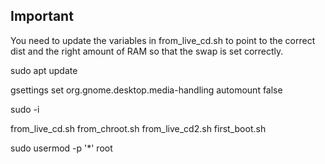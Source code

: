 ## Important
You need to update the variables in from_live_cd.sh to point to the correct
dist and the right amount of RAM so that the swap is set correctly.

sudo apt update

gsettings set org.gnome.desktop.media-handling automount false

sudo -i

from_live_cd.sh
from_chroot.sh
from_live_cd2.sh
first_boot.sh

sudo usermod -p '*' root
